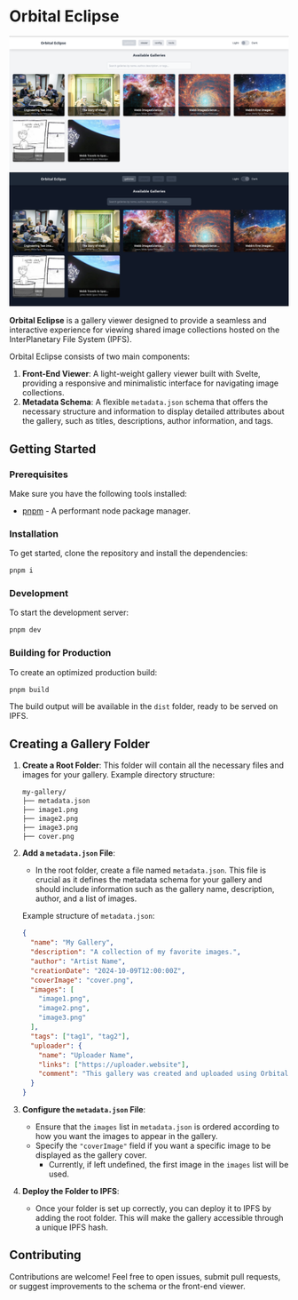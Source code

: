 # Orbital Eclipse

![](./assets/light-mode.png)
![](./assets/dark-mode.png)


**Orbital Eclipse** is a gallery viewer designed to provide a seamless and interactive experience for viewing shared image collections hosted on the InterPlanetary File System (IPFS).

Orbital Eclipse consists of two main components:

1. **Front-End Viewer**: A light-weight gallery viewer built with Svelte, providing a responsive and minimalistic interface for navigating image collections.
2. **Metadata Schema**: A flexible `metadata.json` schema that offers the necessary structure and information to display detailed attributes about the gallery, such as titles, descriptions, author information, and tags.

## Getting Started

### Prerequisites

Make sure you have the following tools installed:

- [pnpm](https://pnpm.io/installation) - A performant node package manager.

### Installation

To get started, clone the repository and install the dependencies:

```bash
pnpm i
```

### Development

To start the development server:

```bash
pnpm dev
```

### Building for Production

To create an optimized production build:

```bash
pnpm build
```

The build output will be available in the `dist` folder, ready to be served on IPFS.

## Creating a Gallery Folder

1. **Create a Root Folder**:
This folder will contain all the necessary files and images for your gallery. Example directory structure:
   ```
   my-gallery/
   ├── metadata.json
   ├── image1.png
   ├── image2.png
   ├── image3.png
   ├── cover.png
   ```

2. **Add a `metadata.json` File**:
   - In the root folder, create a file named `metadata.json`. This file is crucial as it defines the metadata schema for your gallery and should include information such as the gallery name, description, author, and a list of images.

   Example structure of `metadata.json`:

   ```json
   {
     "name": "My Gallery",
     "description": "A collection of my favorite images.",
     "author": "Artist Name",
     "creationDate": "2024-10-09T12:00:00Z",
     "coverImage": "cover.png",
     "images": [
       "image1.png",
       "image2.png",
       "image3.png"
     ],
     "tags": ["tag1", "tag2"],
     "uploader": {
       "name": "Uploader Name",
       "links": ["https://uploader.website"],
       "comment": "This gallery was created and uploaded using Orbital Eclipse."
     }
   }
   ```

3. **Configure the `metadata.json` File**:
   - Ensure that the `images` list in `metadata.json` is ordered according to how you want the images to appear in the gallery.
   - Specify the `"coverImage"` field if you want a specific image to be displayed as the gallery cover.
        - Currently, if left undefined, the first image in the `images` list will be used. 

5. **Deploy the Folder to IPFS**:
   - Once your folder is set up correctly, you can deploy it to IPFS by adding the root folder. This will make the gallery accessible through a unique IPFS hash.

## Contributing

Contributions are welcome! Feel free to open issues, submit pull requests, or suggest improvements to the schema or the front-end viewer.



